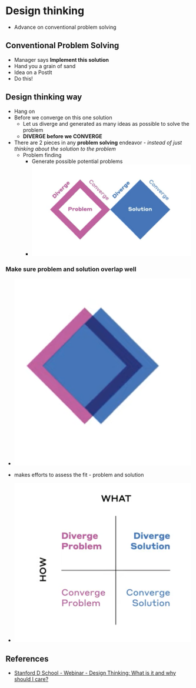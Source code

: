 # Design thinking
- Advance on conventional problem solving

## Conventional Problem Solving
- Manager says **Implement this solution**
- Hand you a grain of sand
- Idea on a PostIt
- Do this!

## Design thinking way
- Hang on
- Before we converge on this one solution
    - Let us diverge and generated as many ideas as possible to solve the problem
    - **DIVERGE before we CONVERGE**
- There are 2 pieces in any **problem solving** endeavor - *instead of just thinking about the solution to the problem*
    - Problem finding 
        - Generate possible potential problems
        - ![prob-sol-1](img/prob-sol-1.png )

### Make sure problem and solution overlap well
- ![prob-sol-2](img/prob-sol-2.png )

- makes efforts to assess the fit - problem and solution 

- ![prob-sol-3](img/prob-sol-3.png )

## References
- [Stanford D School - Webinar - Design Thinking: What is it and why should I care?](https://www.youtube.com/watch?v=GeUXQ_L-35M)
